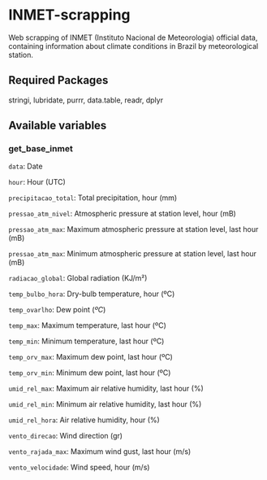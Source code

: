 # INMET-scrapping
Web scrapping of INMET (Instituto Nacional de Meteorologia) official data, containing information about climate conditions in Brazil by meteorological station. 

## Required Packages
stringi, lubridate, purrr, data.table, readr, dplyr

## Available variables

### get_base_inmet

`data`: Date

`hour`: Hour (UTC)

`precipitacao_total`: Total precipitation, hour (mm)

`pressao_atm_nivel`: Atmospheric pressure at station level, hour (mB)

`pressao_atm_max`: Maximum atmospheric pressure at station level, last hour (mB)

`pressao_atm_max`: Minimum atmospheric pressure at station level, last hour (mB)

`radiacao_global`: Global radiation (KJ/m²)

`temp_bulbo_hora`: Dry-bulb temperature, hour (ºC)

`temp_ovarlho`: Dew point ($ºC$)

`temp_max`: Maximum temperature, last hour (ºC)

`temp_min`: Minimum temperature, last hour (ºC)

`temp_orv_max`: Maximum dew point, last hour (ºC)

`temp_orv_min`: Minimum dew point, last hour (ºC)

`umid_rel_max`: Maximum air relative humidity, last hour (%)

`umid_rel_min`: Minimum air relative humidity, last hour (%)

`umid_rel_hora`: Air relative humidity, hour (%)

`vento_direcao`: Wind direction (gr)

`vento_rajada_max`: Maximum wind gust, last hour (m/s)

`vento_velocidade`: Wind speed, hour (m/s) 

